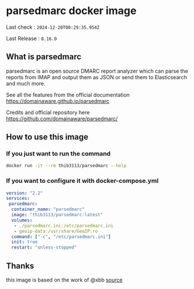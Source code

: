 # parsedmarc docker image
Last check : <!-- START last_run_sync -->`2024-12-20T00:29:35.954Z`<!-- END last_run_sync -->

Last Release : <!-- START latest_release_version -->`8.16.0`<!-- END latest_release_version -->


## What is parsedmarc

parsedmarc is an open source DMARC report analyzer which can parse
the reports from IMAP and output them as JSON or send
them to Elasticsearch and much more.

See all the features from the official documentation <https://domainaware.github.io/parsedmarc>

Credits and official repository here <https://github.com/domainaware/parsedmarc/>

## How to use this image

### If you just want to run the command

```sh
docker run -it --rm thib3113/parsedmarc --help
```

### If you want to configure it with docker-compose.yml

```yml
version: "2.2"
services:
 parsedmarc:
  container_name: "parsedmarc"
  image: "thib3113/parsedmarc:latest"
  volumes:
   - ./parsedmarc.ini:/etc/parsedmarc.ini
   - geoip-data:/usr/share/GeoIP:ro
  command: ["-c", "/etc/parsedmarc.ini"]
  init: true
  restart: "unless-stopped"
```


## Thanks
this image is based on the work of @xbb [source](https://github.com/xbb/parsedmarc-docker)
